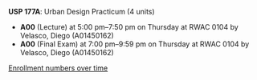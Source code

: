 **USP 177A**: Urban Design Practicum (4 units)

- **A00** (Lecture) at 5:00 pm–7:50 pm on Thursday at RWAC 0104 by Velasco, Diego (A01450162)
- **A00** (Final Exam) at 7:00 pm–9:59 pm on Thursday at RWAC 0104 by Velasco, Diego (A01450162)

[Enrollment numbers over time](./USP177A.tsv)
